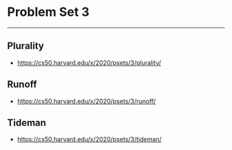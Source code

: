 # Problem Set 3

***

## Plurality

- <https://cs50.harvard.edu/x/2020/psets/3/plurality/>

## Runoff

- <https://cs50.harvard.edu/x/2020/psets/3/runoff/>

## Tideman

- <https://cs50.harvard.edu/x/2020/psets/3/tideman/>
